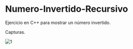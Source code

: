 # Numero-Invertido-Recursivo
Ejercicio en C++ para mostrar un número invertido.

Capturas.

![1](https://user-images.githubusercontent.com/48541392/54960550-b115f780-4f22-11e9-9337-202e21069437.PNG)
